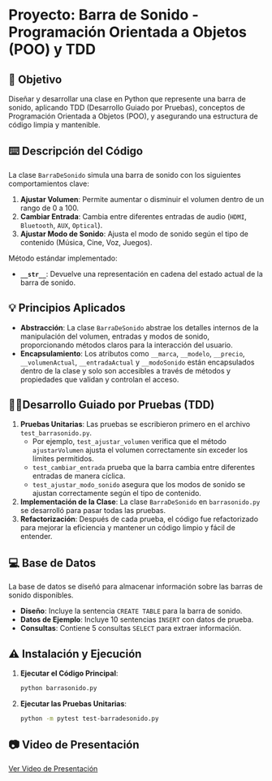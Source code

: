 # Proyecto: Barra de Sonido - Programación Orientada a Objetos (POO) y TDD

## 🎯 Objetivo

Diseñar y desarrollar una clase en Python que represente una barra de sonido, aplicando TDD (Desarrollo Guiado por Pruebas), conceptos de Programación Orientada a Objetos (POO), y asegurando una estructura de código limpia y mantenible.

## ⌨️​ Descripción del Código

La clase `BarraDeSonido` simula una barra de sonido con los siguientes comportamientos clave:

1. **Ajustar Volumen**: Permite aumentar o disminuir el volumen dentro de un rango de 0 a 100.
2. **Cambiar Entrada**: Cambia entre diferentes entradas de audio (`HDMI`, `Bluetooth`, `AUX`, `Optical`).
3. **Ajustar Modo de Sonido**: Ajusta el modo de sonido según el tipo de contenido (Música, Cine, Voz, Juegos).

Método estándar implementado:
- **`__str__`**: Devuelve una representación en cadena del estado actual de la barra de sonido.

## 💡 ​Principios Aplicados

- **Abstracción**: La clase `BarraDeSonido` abstrae los detalles internos de la manipulación del volumen, entradas y modos de sonido, proporcionando métodos claros para la interacción del usuario.
- **Encapsulamiento**: Los atributos como `__marca`, `__modelo`, `__precio`, `__volumenActual`, `__entradaActual` y `__modoSonido` están encapsulados dentro de la clase y solo son accesibles a través de métodos y propiedades que validan y controlan el acceso.

## 👩‍💻​ Desarrollo Guiado por Pruebas (TDD)

1. **Pruebas Unitarias**: Las pruebas se escribieron primero en el archivo `test_barrasonido.py`.
   - Por ejemplo, `test_ajustar_volumen` verifica que el método `ajustarVolumen` ajusta el volumen correctamente sin exceder los límites permitidos.
   - `test_cambiar_entrada` prueba que la barra cambia entre diferentes entradas de manera cíclica.
   - `test_ajustar_modo_sonido` asegura que los modos de sonido se ajustan correctamente según el tipo de contenido.
2. **Implementación de la Clase**: La clase `BarraDeSonido` en `barrasonido.py` se desarrolló para pasar todas las pruebas.
3. **Refactorización**: Después de cada prueba, el código fue refactorizado para mejorar la eficiencia y mantener un código limpio y fácil de entender.

## ​💻​ Base de Datos

La base de datos se diseñó para almacenar información sobre las barras de sonido disponibles.

- **Diseño**: Incluye la sentencia `CREATE TABLE` para la barra de sonido.
- **Datos de Ejemplo**: Incluye 10 sentencias `INSERT` con datos de prueba.
- **Consultas**: Contiene 5 consultas `SELECT` para extraer información.

## ⚠️​ Instalación y Ejecución

1. **Ejecutar el Código Principal**:
   ```bash
   python barrasonido.py
   ```

2. **Ejecutar las Pruebas Unitarias**:
   ```bash
   python -m pytest test-barradesonido.py
   ```

## 📷​ Video de Presentación

[Ver Video de Presentación](https://youtu.be/BADQmpgejzo)
